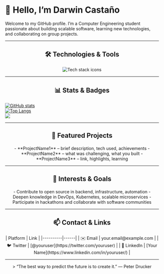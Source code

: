 <p align="center">
  <h1>👋 Hello, I’m Darwin Castaño</h1>
  <p>Welcome to my GitHub profile. I’m a Computer Engineering student passionate about building scalable software, learning new technologies, and collaborating on group projects.</p>
</p>

---
## <p align="center">🛠️ Technologies & Tools</p>
<p align="center">
  <img src="https://skillicons.dev/icons?i=python,java,typescript,react,spring,aws,gcp,mongodb,postgresql,vscode,arduino,blender,html,linux,nestjs,notion,postman,pnpm,prisma,supabase,vite,webstorm&theme=dark" alt="Tech stack icons" />
</p>

---




## <p align="center">📊 Stats & Badges</p>


[![GitHub stats](https://github-readme-stats.vercel.app/api?username=darwingtx&show_icons=true&theme=dark)](https://github.com/darwingtx)  
[![Top Langs](https://github-readme-stats.vercel.app/api/top-langs/?username=darwingtx&layout=compact&theme=dark)](https://github.com/darwingtx)  
![](https://komarev.com/ghpvc/?username=darwingtx&color=blue)


---

## <p align="center">🚀 Featured Projects</p>

<p align="center">
- **ProjectName1** – brief description, tech used, achievements  
- **ProjectName2** – what was challenging, what you built  
- **ProjectName3** – link, highlights, learning  
</p>

---

## <p align="center">🎯 Interests & Goals</p>

<p align="center">
- Contribute to open source in backend, infrastructure, automation  
- Deepen knowledge in DevOps, Kubernetes, scalable microservices  
- Participate in hackathons and collaborate with software communities  
</p>

---

## <p align="center">📫 Contact & Links</p>

<p align="center">
| Platform | Link |
|----------|------|
| ✉️ Email | your.email@example.com |
| 🐦 Twitter | [@youruser](https://twitter.com/youruser) |
| 🔗 LinkedIn | [Your Name](https://www.linkedin.com/in/youruser/) |
</p>

---

<p align="center">
> “The best way to predict the future is to create it.” — Peter Drucker  
</p>
